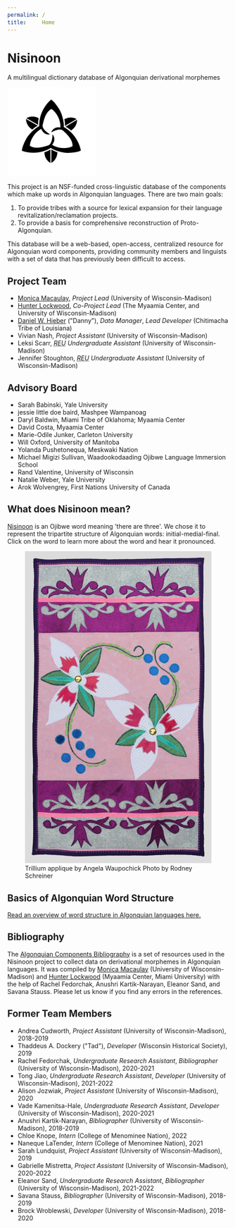 ```yaml
---
permalink: /
title:     Home
---
```


# Nisinoon

A multilingual dictionary database of Algonquian derivational morphemes

![stylized trillium flower icon](/images/trillium.svg)

This project is an NSF-funded cross-linguistic database of the components which make up words in Algonquian languages. There are two main goals:

1. To provide tribes with a source for lexical expansion for their language revitalization/reclamation projects.
2. To provide a basis for comprehensive reconstruction of Proto-Algonquian.

This database will be a web-based, open-access, centralized resource for Algonquian word components, providing community members and linguists with a set of data that has previously been difficult to access.

## Project Team

- [Monica Macaulay][website-monica], *Project Lead* (University of Wisconsin-Madison)
- [Hunter Lockwood][website-hunter], *Co-Project Lead* (The Myaamia Center, and University of Wisconsin-Madison)
- [Daniel W. Hieber][website-danny] ("Danny"), *Data Manager*, *Lead Developer* (Chitimacha Tribe of Louisiana)
- Vivian Nash, *Project Assistant* (University of Wisconsin-Madison)
- Leksi Scarr, *<abbr title='Research Experience for Undergraduates'>REU</abbr> Undergraduate Assistant* (University of Wisconsin-Madison)
- Jennifer Stoughton, *<abbr title='Research Experience for Undergraduates'>REU</abbr> Undergraduate Assistant* (University of Wisconsin-Madison)

## Advisory Board

- Sarah Babinski, Yale University
- jessie little doe baird, Mashpee Wampanoag
- Daryl Baldwin, Miami Tribe of Oklahoma; Myaamia Center
- David Costa, Myaamia Center
- Marie-Odile Junker, Carleton University
- Will Oxford, University of Manitoba
- Yolanda Pushetonequa, Meskwaki Nation
- Michael Migizi Sullivan, Waadookodaading Ojibwe Language Immersion School
- Rand Valentine, University of Wisconsin
- Natalie Weber, Yale University
- Arok Wolvengrey, First Nations University of Canada

## What does Nisinoon mean?

[Nisinoon][nisinoon-entry] is an Ojibwe word meaning 'there are three'. We chose it to represent the tripartite structure of Algonquian words: initial-medial-final. Click on the word to learn more about the word and hear it pronounced.

<figure>
  <img alt='A rectangular textile hand made by Angela Waupochick for the Nisinoon project, displaying a top-down view of two trillium flowers at opposite corners of a pink square in the center, bordered by side views of two trillium flowers along the top and bottom. Photo by Rodney Schreiner.' src=/images/textile.jpg>
  <figcaption>
    <span>Trillium applique by Angela Waupochick</span>
    <span>Photo by Rodney Schreiner</span>
  </figcaption>
</figure>

## Basics of Algonquian Word Structure

[Read an overview of word structure in Algonquian languages here.](/grammar)

## Bibliography

The [Algonquian Components Bibliography](/bibliography) is a set of resources used in the Nisinoon project to collect data on derivational morphemes in Algonquian languages. It was compiled by [Monica Macaulay][website-monica] (University of Wisconsin-Madison) and [Hunter Lockwood][website-hunter] (Myaamia Center, Miami University) with the help of Rachel Fedorchak, Anushri Kartik-Narayan, Eleanor Sand, and Savana Stauss. Please let us know if you find any errors in the references.

## Former Team Members

- Andrea Cudworth, *Project Assistant* (University of Wisconsin-Madison), 2018-2019
- Thaddeus A. Dockery ("Tad"), *Developer* (Wisconsin Historical Society), 2019
- Rachel Fedorchak, *Undergraduate Research Assistant*, *Bibliographer* (University of Wisconsin-Madison), 2020-2021
- Tong Jiao, *Undergraduate Research Assistant*, *Developer* (University of Wisconsin-Madison), 2021-2022
- Alison Jozwiak, *Project Assistant* (University of Wisconsin-Madison), 2020
- Vade Kamenitsa-Hale, *Undergraduate Research Assistant*, *Developer* (University of Wisconsin-Madison), 2020-2021
- Anushri Kartik-Narayan, *Bibliographer* (University of Wisconsin-Madison), 2018-2019
- Chloe Knope, *Intern* (College of Menominee Nation), 2022
- Naneque LaTender, *Intern* (College of Menominee Nation), 2021
- Sarah Lundquist, *Project Assistant* (University of Wisconsin-Madison), 2019
- Gabrielle Mistretta, *Project Assistant* (University of Wisconsin-Madison), 2020-2022
- Eleanor Sand, *Undergraduate Research Assistant*, *Bibliographer* (University of Wisconsin-Madison), 2021-2022
- Savana Stauss, *Bibliographer* (University of Wisconsin-Madison), 2018-2019
- Brock Wroblewski, *Developer* (University of Wisconsin-Madison), 2018-2020

<!-- LINKS -->
[nisinoon-entry]: https://ojibwe.lib.umn.edu/main-entry/nisinoon-vii
[website-danny]:  https://github.com/dwhieb
[website-hunter]: https://miamioh.edu/myaamia-center/about/staff-faculty-affiliates/lockwood/index.html
[website-monica]: https://monicamacaulay.com/
